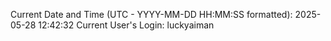 Current Date and Time (UTC - YYYY-MM-DD HH:MM:SS formatted): 2025-05-28 12:42:32
Current User's Login: luckyaiman

